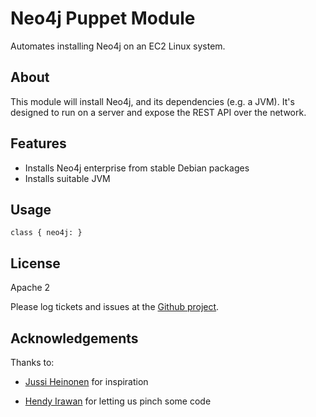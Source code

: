 Neo4j Puppet Module
===================

Automates installing Neo4j on an EC2 Linux system.

About
-----

This module will install Neo4j, and its dependencies (e.g. a JVM).  It's designed to run on a server and expose the REST
API over the network.

Features
--------

* Installs Neo4j enterprise from stable Debian packages
* Installs suitable JVM

Usage
--------------
```
class { neo4j: }
```

License
-------

Apache 2


Please log tickets and issues at the [Github project](https://github.com/neo4j-contrib/neo4j-puppet).

Acknowledgements
----------------

Thanks to:

* [Jussi Heinonen](https://github.com/jussiheinonen) for inspiration

* [Hendy Irawan](http://www.hendyirawan.com/) for letting us pinch some code
